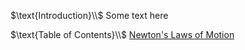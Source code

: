 <html>
<head>
<title>CSI Project ~ Main</title>
<script type="text/x-mathjax-config">
  MathJax.Hub.Config({tex2jax: {inlineMath: [['$','$'], ['\\(','\\)']]}});
</script>
<script type="text/javascript" async
  src="https://cdn.mathjax.org/mathjax/latest/MathJax.js?config=TeX-AMS_CHTML">
</script>
</head>
<body>
<p>
$\text{Introduction}\\$
Some text here
</p>
<p>
$\text{Table of Contents}\\$
<a href="https://jchenrgss.github.io/newton_laws.html">Newton's Laws of Motion</a>
</p>
</body>
</html>
